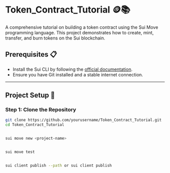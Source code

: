 # Token_Contract_Tutorial 🪙📚

A comprehensive tutorial on building a token contract using the Sui Move programming language. This project demonstrates how to create, mint, transfer, and burn tokens on the Sui blockchain.

## Prerequisites 📋
- Install the Sui CLI by following the [official documentation](https://docs.sui.io).
- Ensure you have Git installed and a stable internet connection.

---

## Project Setup 🚀

### Step 1: Clone the Repository
```bash
git clone https://github.com/yourusername/Token_Contract_Tutorial.git
cd Token_Contract_Tutorial


sui move new <project-name>


sui move test


sui client publish --path or sui client publish 

